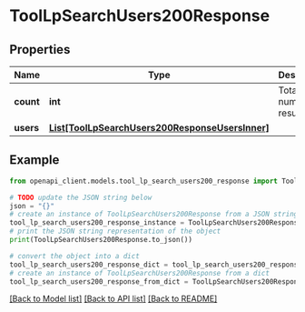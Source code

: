 # ToolLpSearchUsers200Response


## Properties

Name | Type | Description | Notes
------------ | ------------- | ------------- | -------------
**count** | **int** | Total number of results. | [default to null]
**users** | [**List[ToolLpSearchUsers200ResponseUsersInner]**](ToolLpSearchUsers200ResponseUsersInner.md) |  | 

## Example

```python
from openapi_client.models.tool_lp_search_users200_response import ToolLpSearchUsers200Response

# TODO update the JSON string below
json = "{}"
# create an instance of ToolLpSearchUsers200Response from a JSON string
tool_lp_search_users200_response_instance = ToolLpSearchUsers200Response.from_json(json)
# print the JSON string representation of the object
print(ToolLpSearchUsers200Response.to_json())

# convert the object into a dict
tool_lp_search_users200_response_dict = tool_lp_search_users200_response_instance.to_dict()
# create an instance of ToolLpSearchUsers200Response from a dict
tool_lp_search_users200_response_from_dict = ToolLpSearchUsers200Response.from_dict(tool_lp_search_users200_response_dict)
```
[[Back to Model list]](../README.md#documentation-for-models) [[Back to API list]](../README.md#documentation-for-api-endpoints) [[Back to README]](../README.md)


